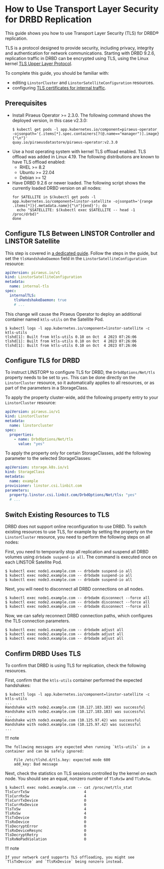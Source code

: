 # How to Use Transport Layer Security for DRBD Replication

This guide shows you how to use Transport Layer Security (TLS) for DRBD® replication.

TLS is a protocol designed to provide security, including privacy, integrity and authentication for network
communications. Starting with DRBD 9.2.6, replication traffic in DRBD can be encrypted using TLS, using the Linux
kernel [TLS Upper Layer Protocol](https://www.kernel.org/doc/html/latest/networking/tls.html#kernel-tls).

To complete this guide, you should be familiar with:

* editing `LinstorCluster` and `LinstorSatelliteConfiguration` resources.
* configuring [TLS certificates for internal traffic](./internal-tls.md).

## Prerequisites

* Install Piraeus Operator >= 2.3.0. The following command shows the deployed version, in this case v2.3.0:
  ```
  $ kubectl get pods -l app.kubernetes.io/component=piraeus-operator -ojsonpath='{.items[*].spec.containers[?(@.name=="manager")].image}{"\n"}'
  quay.io/piraeusdatastore/piraeus-operator:v2.3.0
  ```
* Use a host operating system with kernel TLS offload enabled. TLS offload was added in Linux 4.19. The following
  distributions are known to have TLS offload enabled:
    * RHEL >= 8.2
    * Ubuntu >= 22.04
    * Debian >= 12
* Have DRBD 9.2.6 or newer loaded. The following script shows the currently loaded DRBD version on all nodes:
  ```
  for SATELLITE in $(kubectl get pods -l app.kubernetes.io/component=linstor-satellite -ojsonpath='{range .items[*]}{.metadata.name}{"\n"}{end}'); do
    echo "$SATELLITE: $(kubectl exec $SATELLITE -- head -1 /proc/drbd)"
  done
  ```

## Configure TLS Between LINSTOR Controller and LINSTOR Satellite

This step is covered in [a dedicated guide](./internal-tls.md). Follow the steps in the guide, but set the
`tlsHandshakeDaemon` field in the `LinstorSatelliteConfiguration` resource:

```yaml
apiVersion: piraeus.io/v1
kind: LinstorSatelliteConfiguration
metadata:
  name: internal-tls
spec:
  internalTLS:
    tlsHandshakeDaemon: true
    # ...
```

This change will cause the Piraeus Operator to deploy an additional container named `ktls-utils` on the Satellite Pod.

```
$ kubectl logs -l app.kubernetes.io/component=linstor-satellite -c ktls-utils
tlshd[1]: Built from ktls-utils 0.10 on Oct  4 2023 07:26:06
tlshd[1]: Built from ktls-utils 0.10 on Oct  4 2023 07:26:06
tlshd[1]: Built from ktls-utils 0.10 on Oct  4 2023 07:26:06
```

## Configure TLS for DRBD

To instruct LINSTOR® to configure TLS for DRBD, the `DrbdOptions/Net/tls` property needs to be set to `yes`. This
can be done directly on the `LinstorCluster` resource, so it automatically applies to all resources, or as part of
the parameters in a StorageClass.

To apply the property cluster-wide, add the following property entry to your `LinstorCluster` resource:

```yaml
apiVersion: piraeus.io/v1
kind: LinstorCluster
metadata:
  name: linstorcluster
spec:
  properties:
    - name: DrbdOptions/Net/tls
      value: "yes"
```

To apply the property only for certain StorageClasses, add the following parameter to the selected StorageClasses:

```yaml
apiVersion: storage.k8s.io/v1
kind: StorageClass
metadata:
  name: example
provisioner: linstor.csi.linbit.com
parameters:
  property.linstor.csi.linbit.com/DrbdOptions/Net/tls: "yes"
  # ...
```

## Switch Existing Resources to TLS

DRBD does not support online reconfiguration to use DRBD. To switch existing resources to use TLS, for example by
setting the property on the `LinstorCluster` resource, you need to perform the following steps on all nodes:

First, you need to temporarily stop all replication and suspend all DRBD volumes using `drbdadm suspend-io all`.
The command is executed once on each LINSTOR Satellite Pod.

```
$ kubectl exec node1.example.com -- drbdadm suspend-io all
$ kubectl exec node2.example.com -- drbdadm suspend-io all
$ kubectl exec node3.example.com -- drbdadm suspend-io all
```

Next, you will need to disconnect all DRBD connections on all nodes.

```
$ kubectl exec node1.example.com -- drbdadm disconnect --force all
$ kubectl exec node2.example.com -- drbdadm disconnect --force all
$ kubectl exec node3.example.com -- drbdadm disconnect --force all
```

Now, we can safely reconnect DRBD connection paths, which configures the TLS connection parameters.

```
$ kubectl exec node1.example.com -- drbdadm adjust all
$ kubectl exec node2.example.com -- drbdadm adjust all
$ kubectl exec node3.example.com -- drbdadm adjust all
```

## Confirm DRBD Uses TLS

To confirm that DRBD is using TLS for replication, check the following resources.

First, confirm that the `ktls-utils` container performed the expected handshakes:

```
$ kubectl logs -l app.kubernetes.io/component=linstor-satellite -c ktls-utils
...
Handshake with node2.example.com (10.127.183.183) was successful
Handshake with node2.example.com (10.127.183.183) was successful
...
Handshake with node3.example.com (10.125.97.42) was successful
Handshake with node3.example.com (10.125.97.42) was successful
...
```

!!! note

    The following messages are expected when running `ktls-utils` in a container and can be safely ignored:

        File /etc/tlshd.d/tls.key: expected mode 600
        add_key: Bad message

Next, check the statistics on TLS sessions controlled by the kernel on each node. You should see an equal, nonzero
number of `TlsRxSw` and `TlsRxSw`.

```
$ kubectl exec node1.example.com -- cat /proc/net/tls_stat
TlsCurrTxSw                     	4
TlsCurrRxSw                     	4
TlsCurrTxDevice                 	0
TlsCurrRxDevice                 	0
TlsTxSw                         	4
TlsRxSw                         	4
TlsTxDevice                     	0
TlsRxDevice                     	0
TlsDecryptError                 	0
TlsRxDeviceResync               	0
TlsDecryptRetry                 	0
TlsRxNoPadViolation             	0
```

!!! note

    If your network card supports TLS offloading, you might see `TlsTxDevice` and `TlsRxDevice` being nonzero instead.
